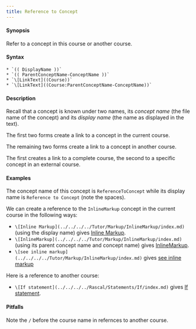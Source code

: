 ```yaml
---
title: Reference to Concept
---
```


#### Synopsis

Refer to a concept in this course or another course.

#### Syntax

``````
* `(( DisplayName ))`
* `(( ParentConceptName-ConceptName ))`
* `\[LinkText]((Course))`
* `\[LinkText]((Course:ParentConceptName-ConceptName))`
``````

#### Description

Recall that a concept is known under two names, its _concept name_ (the file name of the concept) and its _display name_ (the name as displayed in the text).

The first two forms create a link to a concept in the current course.

The remaining two forms create a link to a concept in another course.

The first creates a link to a complete course, the second to a specific concept in an external course.


#### Examples

The concept name of this concept is `ReferenceToConcept` while its display name is `Reference to Concept` (note the spaces).

We can create a reference to the `InlineMarkup` concept in the current course in the following ways:

* `\[Inline Markup](../../../../Tutor/Markup/InlineMarkup/index.md)` (using the display name) gives [Inline Markup](../../../../Tutor/Markup/InlineMarkup/index.md).
* `\[InlineMarkup](../../../../Tutor/Markup/InlineMarkup/index.md)` (using its parent concept name and concept name) gives [InlineMarkup](../../../../Tutor/Markup/InlineMarkup/index.md).
* `\[see inline markup](../../../../Tutor/Markup/InlineMarkup/index.md)` gives [see inline markup](../../../../Tutor/Markup/InlineMarkup/index.md)

Here is a reference to another course:

* `\[If statement](../../../../Rascal/Statements/If/index.md)` gives [If statement](../../../../Rascal/Statements/If/index.md).

#### Pitfalls

Note the `/` before the course name in refernces to another course.


